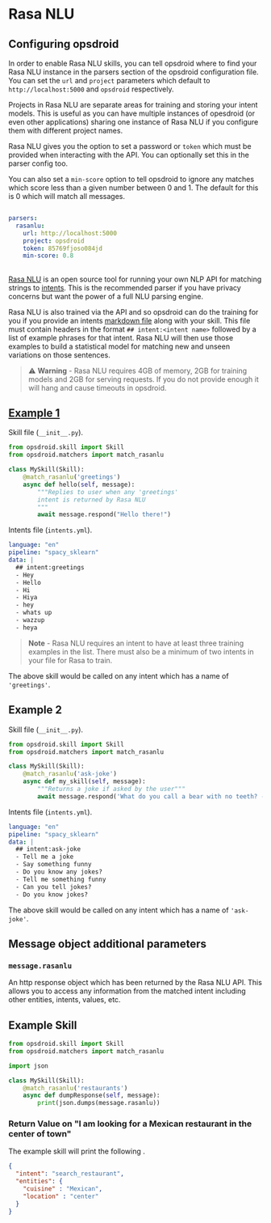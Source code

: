 ﻿# Rasa NLU

## Configuring opsdroid

In order to enable Rasa NLU skills, you can tell opsdroid where to find your Rasa NLU instance in the parsers section of the opsdroid configuration file. You can set the `url` and `project` parameters which default to `http://localhost:5000` and `opsdroid` respectively.

Projects in Rasa NLU are separate areas for training and storing your intent models. This is useful as you can have multiple instances of opesdroid (or even other applications) sharing one instance of Rasa NLU if you configure them with different project names.

Rasa NLU gives you the option to set a password or `token` which must be provided when interacting with the API. You can optionally set this in the parser config too.

You can also set a `min-score` option to tell opsdroid to ignore any matches which score less than a given number between 0 and 1. The default for this is 0 which will match all messages.

```yaml

parsers:
  rasanlu:
    url: http://localhost:5000
    project: opsdroid
    token: 85769fjoso084jd
    min-score: 0.8
```

##

[Rasa NLU](https://github.com/RasaHQ/rasa_nlu) is an open source tool for running your own NLP API for matching strings to [intents](https://rasa.com/docs/rasa/). This is the recommended parser if you have privacy concerns but want the power of a full NLU parsing engine.

Rasa NLU is also trained via the API and so opsdroid can do the training for you if you provide an intents [markdown file](https://rasa.com/docs/rasa/nlu/training-data-format/#data-formats) along with your skill. This file must contain headers in the format `## intent:<intent name>` followed by a list of example phrases for that intent. Rasa NLU will then use those examples to build a statistical model for matching new and unseen variations on those sentences.

> ⚠️ **Warning** - Rasa NLU requires 4GB of memory, 2GB for training models and 2GB for serving requests. If you do not provide enough it will hang and cause timeouts in opsdroid.

## [Example 1](#example1)

Skill file (`__init__.py`).
```python
from opsdroid.skill import Skill
from opsdroid.matchers import match_rasanlu

class MySkill(Skill):
    @match_rasanlu('greetings')
    async def hello(self, message):
        """Replies to user when any 'greetings'
        intent is returned by Rasa NLU
        """
        await message.respond("Hello there!")
```

Intents file (`intents.yml`).
```yaml
language: "en"
pipeline: "spacy_sklearn"
data: |
  ## intent:greetings
  - Hey
  - Hello
  - Hi
  - Hiya
  - hey
  - whats up
  - wazzup
  - heya
```

> **Note** - Rasa NLU requires an intent to have at least three training examples in the list. There must also be a minimum of two intents in your file for Rasa to train.

The above skill would be called on any intent which has a name of `'greetings'`.

## Example 2

Skill file (`__init__.py`).
```python
from opsdroid.skill import Skill
from opsdroid.matchers import match_rasanlu

class MySkill(Skill):
    @match_rasanlu('ask-joke')
    async def my_skill(self, message):
        """Returns a joke if asked by the user"""
        await message.respond('What do you call a bear with no teeth? -- A gummy bear!')
```

Intents file (`intents.yml`).
```yaml
language: "en"
pipeline: "spacy_sklearn"
data: |
  ## intent:ask-joke
  - Tell me a joke
  - Say something funny
  - Do you know any jokes?
  - Tell me something funny
  - Can you tell jokes?
  - Do you know jokes?
```

The above skill would be called on any intent which has a name of `'ask-joke'`.

## Message object additional parameters

### `message.rasanlu`

An http response object which has been returned by the Rasa NLU API. This allows you to access any information from the matched intent including other entities, intents, values, etc.


## Example Skill

```python
from opsdroid.skill import Skill
from opsdroid.matchers import match_rasanlu

import json

class MySkill(Skill):
    @match_rasanlu('restaurants')
    async def dumpResponse(self, message):
        print(json.dumps(message.rasanlu))
```

### Return Value on "I am looking for a Mexican restaurant in the center of town"

The example skill will print the following .

```json
{
  "intent": "search_restaurant",
  "entities": {
    "cuisine" : "Mexican",
    "location" : "center"
  }
}
```
